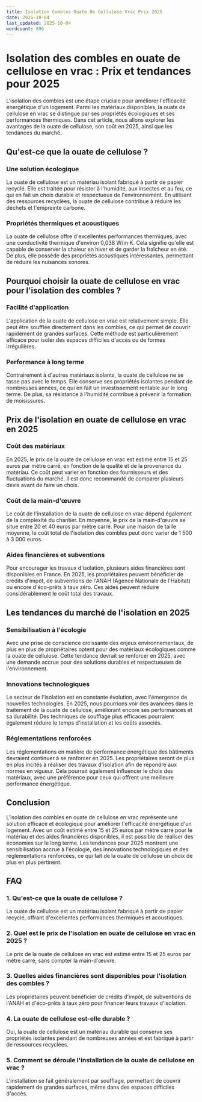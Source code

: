 ```yaml
---
title: Isolation Combles Ouate De Cellulose Vrac Prix 2025
date: 2025-10-04
last_updated: 2025-10-04
wordcount: 896
---
```


# Isolation des combles en ouate de cellulose en vrac : Prix et tendances pour 2025

L'isolation des combles est une étape cruciale pour améliorer l'efficacité énergétique d'un logement. Parmi les matériaux disponibles, la ouate de cellulose en vrac se distingue par ses propriétés écologiques et ses performances thermiques. Dans cet article, nous allons explorer les avantages de la ouate de cellulose, son coût en 2025, ainsi que les tendances du marché.

## Qu'est-ce que la ouate de cellulose ?

### Une solution écologique

La ouate de cellulose est un matériau isolant fabriqué à partir de papier recyclé. Elle est traitée pour résister à l'humidité, aux insectes et au feu, ce qui en fait un choix durable et respectueux de l'environnement. En utilisant des ressources recyclées, la ouate de cellulose contribue à réduire les déchets et l'empreinte carbone.

### Propriétés thermiques et acoustiques

La ouate de cellulose offre d'excellentes performances thermiques, avec une conductivité thermique d'environ 0,038 W/m·K. Cela signifie qu'elle est capable de conserver la chaleur en hiver et de garder la fraîcheur en été. De plus, elle possède des propriétés acoustiques intéressantes, permettant de réduire les nuisances sonores.

## Pourquoi choisir la ouate de cellulose en vrac pour l'isolation des combles ?

### Facilité d'application

L'application de la ouate de cellulose en vrac est relativement simple. Elle peut être soufflée directement dans les combles, ce qui permet de couvrir rapidement de grandes surfaces. Cette méthode est particulièrement efficace pour isoler des espaces difficiles d'accès ou de formes irrégulières.

### Performance à long terme

Contrairement à d'autres matériaux isolants, la ouate de cellulose ne se tasse pas avec le temps. Elle conserve ses propriétés isolantes pendant de nombreuses années, ce qui en fait un investissement rentable sur le long terme. De plus, sa résistance à l'humidité contribue à prévenir la formation de moisissures.

## Prix de l'isolation en ouate de cellulose en vrac en 2025

### Coût des matériaux

En 2025, le prix de la ouate de cellulose en vrac est estimé entre 15 et 25 euros par mètre carré, en fonction de la qualité et de la provenance du matériau. Ce coût peut varier en fonction des fournisseurs et des fluctuations du marché. Il est donc recommandé de comparer plusieurs devis avant de faire un choix.

### Coût de la main-d'œuvre

Le coût de l'installation de la ouate de cellulose en vrac dépend également de la complexité du chantier. En moyenne, le prix de la main-d'œuvre se situe entre 20 et 40 euros par mètre carré. Pour une maison de taille moyenne, le coût total de l'isolation des combles peut donc varier de 1 500 à 3 000 euros.

### Aides financières et subventions

Pour encourager les travaux d'isolation, plusieurs aides financières sont disponibles en France. En 2025, les propriétaires peuvent bénéficier de crédits d'impôt, de subventions de l'ANAH (Agence Nationale de l'Habitat) ou encore d'éco-prêts à taux zéro. Ces aides peuvent réduire considérablement le coût total des travaux.

## Les tendances du marché de l'isolation en 2025

### Sensibilisation à l'écologie

Avec une prise de conscience croissante des enjeux environnementaux, de plus en plus de propriétaires optent pour des matériaux écologiques comme la ouate de cellulose. Cette tendance devrait se renforcer en 2025, avec une demande accrue pour des solutions durables et respectueuses de l'environnement.

### Innovations technologiques

Le secteur de l'isolation est en constante évolution, avec l'émergence de nouvelles technologies. En 2025, nous pourrions voir des avancées dans le traitement de la ouate de cellulose, améliorant encore ses performances et sa durabilité. Des techniques de soufflage plus efficaces pourraient également réduire le temps d'installation et les coûts associés.

### Réglementations renforcées

Les réglementations en matière de performance énergétique des bâtiments devraient continuer à se renforcer en 2025. Les propriétaires seront de plus en plus incités à réaliser des travaux d'isolation afin de répondre aux normes en vigueur. Cela pourrait également influencer le choix des matériaux, avec une préférence pour ceux qui offrent une meilleure performance énergétique.

## Conclusion

L'isolation des combles en ouate de cellulose en vrac représente une solution efficace et écologique pour améliorer l'efficacité énergétique d'un logement. Avec un coût estimé entre 15 et 25 euros par mètre carré pour le matériau et des aides financières disponibles, il est possible de réaliser des économies sur le long terme. Les tendances pour 2025 montrent une sensibilisation accrue à l'écologie, des innovations technologiques et des réglementations renforcées, ce qui fait de la ouate de cellulose un choix de plus en plus pertinent.

## FAQ

### 1. Qu'est-ce que la ouate de cellulose ?

La ouate de cellulose est un matériau isolant fabriqué à partir de papier recyclé, offrant d'excellentes performances thermiques et acoustiques.

### 2. Quel est le prix de l'isolation en ouate de cellulose en vrac en 2025 ?

Le prix de la ouate de cellulose en vrac est estimé entre 15 et 25 euros par mètre carré, sans compter la main-d'œuvre.

### 3. Quelles aides financières sont disponibles pour l'isolation des combles ?

Les propriétaires peuvent bénéficier de crédits d'impôt, de subventions de l'ANAH et d'éco-prêts à taux zéro pour financer leurs travaux d'isolation.

### 4. La ouate de cellulose est-elle durable ?

Oui, la ouate de cellulose est un matériau durable qui conserve ses propriétés isolantes pendant de nombreuses années et est fabriqué à partir de ressources recyclées.

### 5. Comment se déroule l'installation de la ouate de cellulose en vrac ?

L'installation se fait généralement par soufflage, permettant de couvrir rapidement de grandes surfaces, même dans des espaces difficiles d'accès.